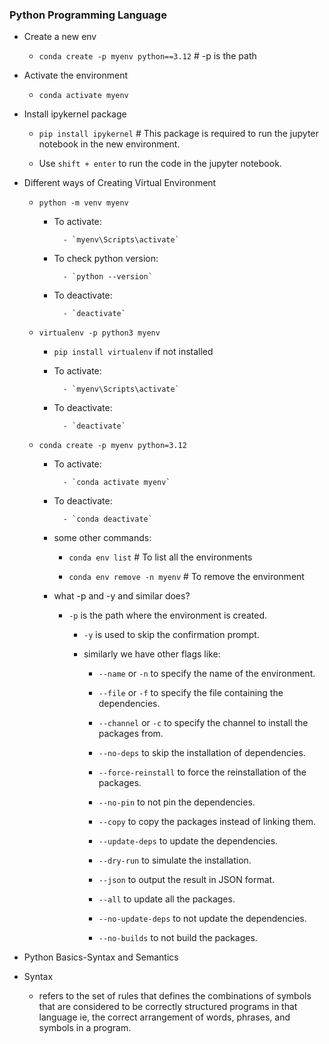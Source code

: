 ### Python Programming Language

- Create a new env

    - `conda create -p myenv python==3.12` # -p is the path

- Activate the environment
    
    - `conda activate myenv`

- Install ipykernel package

    - `pip install ipykernel` # This package is required to run the jupyter notebook in the new environment.


    - Use  `shift + enter` to run the code in the jupyter notebook.

- Different ways of Creating Virtual Environment

    - `python -m venv myenv`

        - To activate:
                
                - `myenv\Scripts\activate`
        
        - To check python version:
                
                - `python --version`

        - To deactivate:
                
                - `deactivate`
        

    - `virtualenv -p python3 myenv`

        - `pip install virtualenv` if not installed

        - To activate:
                
                - `myenv\Scripts\activate`
        
        - To deactivate:
                
                - `deactivate`

    - `conda create -p myenv python=3.12`

        - To activate:
                
                - `conda activate myenv`
        
        - To deactivate:
                
                - `conda deactivate`

        - some other commands:
                
            - `conda env list` # To list all the environments
            
            - `conda env remove -n myenv` # To remove the environment

        - what -p and -y and similar does?

          - `-p` is the path where the environment is created.

            - `-y` is used to skip the confirmation prompt.

            - similarly we have other flags like: 

                - `--name` or `-n` to specify the name of the environment.

                - `--file` or `-f` to specify the file containing the dependencies.

                - `--channel` or `-c` to specify the channel to install the packages from.

                - `--no-deps` to skip the installation of dependencies.

                - `--force-reinstall` to force the reinstallation of the packages.

                - `--no-pin` to not pin the dependencies.

                - `--copy` to copy the packages instead of linking them.

                - `--update-deps` to update the dependencies.

                - `--dry-run` to simulate the installation.

                - `--json` to output the result in JSON format.

                - `--all` to update all the packages.

                - `--no-update-deps` to not update the dependencies.

                - `--no-builds` to not build the packages.

- Python Basics-Syntax and Semantics

- Syntax

    - refers to the set of rules that defines the combinations of symbols that are considered to be correctly structured programs in that language ie, the correct arrangement of words, phrases, and symbols in a program.